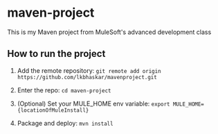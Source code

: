 # maven-project

This is my Maven project from MuleSoft's advanced development class

## How to run the project

1. Add the remote repository: `git remote add origin https://github.com/lkbhaskar/mavenproject.git`

1. Enter the repo: `cd maven-project`

1. (Optional) Set your MULE_HOME env variable: `export MULE_HOME={locationOfMuleInstall}`

1. Package and deploy: `mvn install`